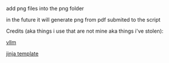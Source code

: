 add png files into the png folder

in the future it will generate png from pdf submited to the script

Credits (aka things i use that are not mine aka things i've stolen):

[vllm](https://github.com/vllm-project/vllm)

[jinja template]()